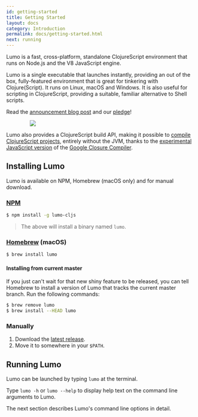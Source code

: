 ```yaml
---
id: getting-started
title: Getting Started
layout: docs
category: Introduction
permalink: docs/getting-started.html
next: running
---
```


Lumo is a fast, cross-platform, standalone ClojureScript environment that runs on
Node.js and the V8 JavaScript engine.

Lumo is a single executable that launches instantly, providing an out of the box,
fully-featured environment that is great for tinkering with Clojure(Script). It runs
on Linux, macOS and Windows. It is also useful for scripting in ClojureScript, providing
a suitable, familiar alternative to Shell scripts.

Read the [announcement blog post](https://anmonteiro.com/2016/11/the-fastest-clojure-repl-in-the-world/)
and our [pledge](https://anmonteiro.com/2017/05/on-lumos-growth-and-sustainability/)!

<img style="max-width:75%;margin: 0 auto;display:block" src="/img/content/lumotiming.png">

Lumo also provides a ClojureScript build API, making it possible to
[compile ClojureScript projects](https://anmonteiro.com/2017/02/compiling-clojurescript-projects-without-the-jvm/),
entirely without the JVM, thanks to the [experimental JavaScript version](https://github.com/google/closure-compiler-js)
of the [Google Closure Compiler](https://github.com/google/closure-compiler).

## Installing Lumo

Lumo is available on NPM, Homebrew (macOS only) and for manual download.

### [NPM](https://www.npmjs.com/package/lumo-cljs)

```bash
$ npm install -g lumo-cljs
```

> The above will install a binary named `lumo`.

### [Homebrew](http://brew.sh/) (macOS)

```bash
$ brew install lumo
```

#### Installing from current master

If you just can't wait for that new shiny feature to be released, you can tell
Homebrew to install a version of Lumo that tracks the current master branch. Run
the following commands:

```bash
$ brew remove lumo
$ brew install --HEAD lumo
```

### Manually

1. Download the [latest release](https://github.com/anmonteiro/lumo/releases/latest).
2. Move it to somewhere in your `$PATH`.

## Running Lumo

Lumo can be launched by typing `lumo` at the terminal.

Type `lumo -h` or `lumo --help` to display help text on the command line arguments
to Lumo.

The next section describes Lumo's command line options in detail.
